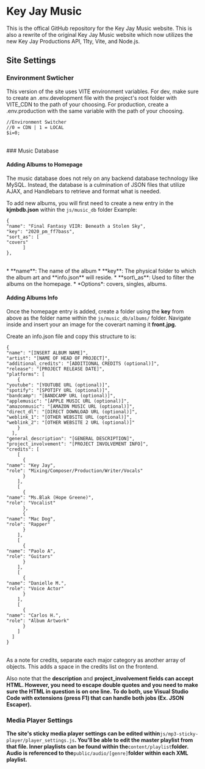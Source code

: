 # Key Jay Music

This is the offical GitHub repository for the Key Jay Music website. This is also a rewrite of the original Key Jay Music website which now utilizes the new Key Jay Productions API, 11ty, Vite, and Node.js.
<br>
## Site Settings

### Environment Swticher

This version of the site uses VITE environment variables.
For dev, make sure to create an .env.development file with the project's root folder with VITE_CDN to the path of your choosing. For production, create a .env.production with the same variable with the path of your choosing.
<br>
```
//Environment Switcher
//0 = CDN | 1 = LOCAL
$i=0;
```

<br>
### Music Database

#### Adding Albums to Homepage

The music database does not rely on any backend database technology like MySQL. Instead, the database is a culmination of JSON files that utilize AJAX, and Handlebars to retrieve and format what is needed.

To add new albums, you will first need to create a new entry in the **kjmbdb.json** within the `js/music_db` folder
Example:
<br>
```
{
"name": "Final Fantasy VIIR: Beneath a Stolen Sky",
"key": "2020_pm_ff7bass",
"sort_as": [
"covers"
      ]
},
```
<br>
* **name**: The name of the album
* **key**: The physical folder to which the album art and **info.json** will reside.
* **sort\_as**: Used to filter the albums on the homepage.
    * *Options*: covers, singles, albums.

#### Adding Albums Info

Once the homepage entry is added, create a folder using the **key** from above as the folder name within the `js/music_db/albums/` folder. Navigate inside and insert your an image for the coverart naming it **front.jpg.**

Create an info.json file and copy this structure to is:
<br>
```
{
"name": "[INSERT ALBUM NAME]",
"artist": "[NAME OF HEAD OF PROJECT]",
"additional_credits": "[ADDITIONAL CREDITS (optional)]",
"release": "[PROJECT RELEASE DATE]",
"platforms": [
    {
"youtube": "[YOUTUBE URL (optional)]",
"spotify": "[SPOTIFY URL (optional)]",
"bandcamp": "[BANDCAMP URL (optional)]",
"applemusic": "[APPLE MUSIC URL (optional)]",
"amazonmusic": "[AMAZON MUSIC URL (optional)]",
"direct_dl": "[DIRECT DOWNLOAD URL (optional)]",
"weblink_1": "[OTHER WEBSITE URL (optional)]",
"weblink_2": "[OTHER WEBSITE 2 URL (optional)]"
    }
  ],
"general_description": "[GENERAL DESCRIPTION]",
"project_involvement": "[PROJECT INVOLVEMENT INFO]",
"credits": [
    [
      {
"name": "Key Jay",
"role": "Mixing/Composer/Production/Writer/Vocals"
      }
    ],
    [
      {
"name": "Ms.Blak (Hope Greene)",
"role": "Vocalist"
      },
      {
"name": "Mac Dog",
"role": "Rapper"
      }
    ],
    [
      {
"name": "Paolo A",
"role": "Guitars"
      }
    ],
    [
      {
"name": "Danielle M.",
"role": "Voice Actor"
      }
    ],
    [
      {
"name": "Carlos H.",
"role": "Album Artwork"
      }
    ]
  ]
}
```
<br>
As a note for credits, separate each major category as another array of objects. This adds a space in the credits list on the frontend.

Also note that the **description** and **project\_involvement fields can accept HTML. However, you need to escape double quotes and you need to make sure the HTML in question is on one line. To do both, use Visual Studio Code with extensions (press F1) that can handle both jobs (Ex. JSON Escaper).**
<br>
### **Media Player Settings**

**The site's sticky media player settings can be edited within**`js/mp3-sticky-player/player_settings.js`**. You'll be able to edit the master playlist from that file. Inner playlists can be found within the**`content/playlist`**folder. Audio is referenced to the**`public/audio/[genre]`**folder within each XML playlist.**